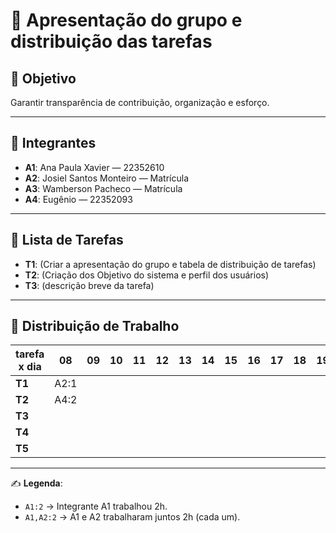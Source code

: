 # 📌 Apresentação do grupo e distribuição das tarefas

## 🎯 Objetivo
Garantir transparência de contribuição, organização e esforço.

---

## 👥 Integrantes
- **A1**: Ana Paula Xavier — 22352610
- **A2**: Josiel Santos Monteiro — Matrícula
- **A3**: Wamberson Pacheco — Matrícula
- **A4**: Eugênio — 22352093


---

## 📝 Lista de Tarefas
- **T1**: (Criar a apresentação do grupo e tabela de distribuição de tarefas)
- **T2**: (Criação dos Objetivo do sistema e perfil dos usuários)
- **T3**: (descrição breve da tarefa)

---

## 📅 Distribuição de Trabalho

| tarefa x dia | 08 | 09 | 10 | 11 | 12 | 13 | 14 | 15 | 16 | 17 | 18 | 19 | 20 | 21 | 22 | 23 | 24 | 25 | 26 | 27 | 28 | 29 |
|--------------|----|----|----|----|----|----|----|----|----|----|----|----|----|----|----|----|----|----|----|----|----|----|
| **T1**       | A2:1  |    |    |    |    |    |    |    |    |    |    |    |    |    |    |    |    |    |    |    |    |    |
| **T2**       |  A4:2  |    |    |    |    |    |    |    |    |    |    |    |    |    |    |    |    |    |    |    |    |    |
| **T3**       |    |    |    |    |    |    |    |    |    |    |    |    |    |    |    |    |    |    |    |    |    |    |
| **T4**       |    |    |    |    |    |    |    |    |    |    |    |    |    |    |    |    |    |    |    |    |    |    |
| **T5**       |    |    |    |    |    |    |    |    |    |    |    |    |    |    |    |    |    |    |    |    |    |    |


---

✍️ **Legenda**:  
- `A1:2` → Integrante A1 trabalhou 2h.  
- `A1,A2:2` → A1 e A2 trabalharam juntos 2h (cada um).  


